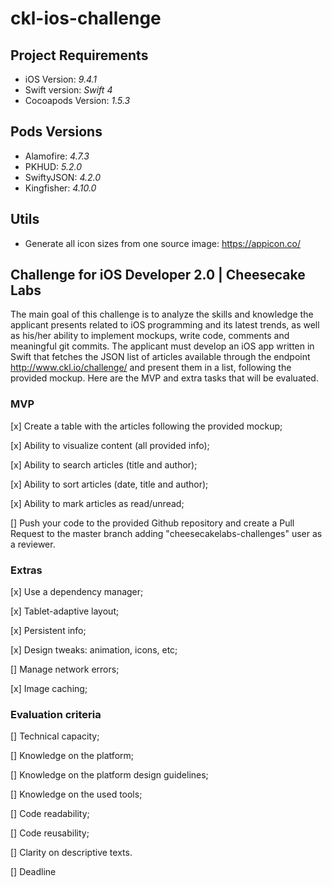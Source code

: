 # ckl-ios-challenge

## Project Requirements

* iOS Version: *9.4.1*
* Swift version: *Swift 4*
* Cocoapods Version: *1.5.3*

## Pods Versions

* Alamofire: *4.7.3*
* PKHUD: *5.2.0*
* SwiftyJSON: *4.2.0*
* Kingfisher: *4.10.0*

## Utils

* Generate all icon sizes from one source image: https://appicon.co/

## Challenge for iOS Developer 2.0 | Cheesecake Labs

The main goal of this challenge is to analyze the skills and knowledge the applicant presents related to iOS programming and its latest trends, as well as his/her ability to implement mockups, write code, comments and meaningful git commits.
The applicant must develop an iOS app written in Swift that fetches the JSON list of articles available through the endpoint http://www.ckl.io/challenge/ and present them in a list, following the provided mockup. Here are the MVP and extra tasks that will be evaluated.

### MVP

[x] Create a table with the articles following the provided mockup;

[x] Ability to visualize content (all provided info);

[x] Ability to search articles (title and author);

[x] Ability to sort articles (date, title and author);

[x] Ability to mark articles as read/unread;

[] Push your code to the provided Github repository and create a Pull Request to the master branch adding "cheesecakelabs-challenges" user as a reviewer.

### Extras

[x] Use a dependency manager;

[x] Tablet-adaptive layout;

[x] Persistent info;

[x] Design tweaks: animation, icons, etc;

[] Manage network errors;

[x] Image caching;

### Evaluation criteria

[] Technical capacity;

[] Knowledge on the platform;

[] Knowledge on the platform design guidelines;

[] Knowledge on the used tools;

[] Code readability;

[] Code reusability;

[] Clarity on descriptive texts.

[] Deadline
